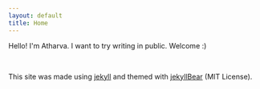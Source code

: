 ```yaml
---
layout: default
title: Home
---
```


Hello! I'm Atharva. I want to try writing in public. Welcome :) 

<br>

This site was made using [jekyll](https://jekyllrb.com/) and themed with [jekyllBear](https://github.com/knhash/jekyllBear) (MIT License).